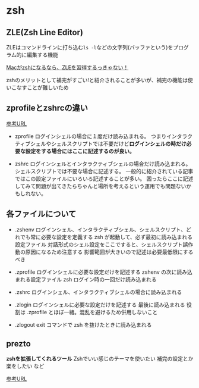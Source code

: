 # zsh

## ZLE(Zsh Line Editor)

ZLEはコマンドラインに打ち込む`ls -l`などの文字列(バッファという)をプログラム的に編集する機能



[Macがzshになるなら、ZLEを習得するっきゃない！](https://dev.classmethod.jp/articles/zsh-zle-introduction/)

zshのメリットとして補完がすごい!と紹介されることが多いが、補完の機能は使いこなすことが難しいため



## zprofileとzshrcの違い

[参考URL](https://gallard316.hatenablog.com/entry/2020/11/24/185634)

- zprofile
ログインシェルの場合に１度だけ読み込まれる。
つまりインタラクティブシェルやシェルスクリプトでは不要だけど**ログインシェルの時だけ必要な設定をする場合にはここに記述するのが良い。**

- zshrc
ログインシェルとインタラクティブシェルの場合だけ読み込まれる。
シェルスクリプトでは不要な場合に記述する。
一般的に紹介されている記事ではこの設定ファイルにいろいろ記述することが多い。
困ったらここに記述してみて問題が出てきたらちゃんと場所を考えるという運用でも問題ないかもしれない。

## 各ファイルについて

- .zshenv
ログインシェル、インタラクティブシェル、シェルスクリプト、どれでも常に必要な設定を定義する
zsh が起動して、必ず最初に読み込まれる設定ファイル
対話形式のシェル設定をここですると、シェルスクリプト誤作動の原因になるため注意する
影響範囲が大きいので記述は必要最低限にするべき

- .zprofile
ログインシェルに必要な設定だけを記述する
zshenv の次に読み込まれる設定ファイル
zsh ログイン時の一回だけ読み込まれる

- .zshrc
ログインシェル、インタラクティブシェルの場合に読み込まれる

- .zlogin
ログインシェルに必要な設定だけを記述する
最後に読み込まれる
役割は .zprofile とほぼ一緒。混乱を避けるため併用しないこと

- .zlogout
exit コマンドで zsh を抜けたときに読み込まれる

## prezto

**zshを拡張してくれるツール**
Zshでいい感じのテーマを使いたい
補完の設定とか楽をしたい など

[参考URL](https://qiita.com/gilly/items/5ff7bd7142e963cdbb9b)
